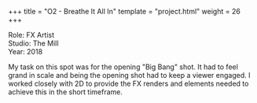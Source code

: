 +++
title = "O2 - Breathe It All In"
template = "project.html"
weight = 26
+++

Role: FX Artist  
Studio: The Mill  
Year: 2018  

My task on this spot was for the opening "Big Bang" shot. It had to feel grand in scale and being the opening shot had to keep a viewer engaged. 
I worked closely with 2D to provide the FX renders and elements needed to achieve this in the short timeframe.
